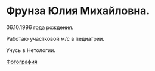 # Фрунза Юлия Михайловна.

06.10.1996 года рождения.

Работаю участковой м/с в педиатрии.

Учусь в Нетологии.

[Фотография](https://github.com/JliaFrunza/Portfolio/blob/main/WhatsApp%20Image%202024-04-15%20at%2021.50.34.jpeg)